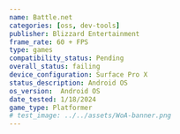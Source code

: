```yaml
---
name: Battle.net
categories: [oss, dev-tools]
publisher: Blizzard Entertainment
frame_rate: 60 + FPS
type: games
compatibility_status: Pending
overall_status: failing
device_configuration: Surface Pro X
status_description: Android OS
os_version:  Android OS
date_tested: 1/18/2024
game_type: Platformer
# test_image: ../../assets/WoA-banner.png
---
```

